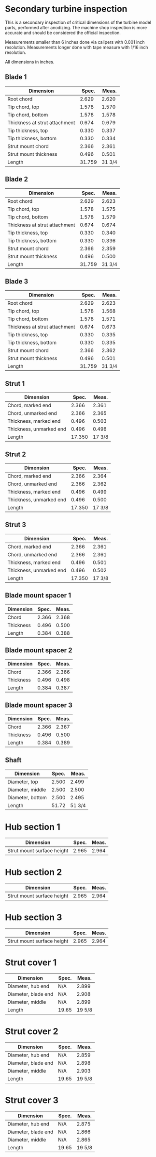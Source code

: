 # Secondary turbine inspection

This is a secondary inspection of critical dimensions of the turbine model
parts, performed after anodizing. The machine shop inspection is more accurate
and should be considered the official inspection.

Measurements smaller than 6 inches done via calipers with 0.001 inch
resolution. Measurements longer done with tape measure with 1/16 inch
resolution.

All dimensions in inches.

## Blade 1

| Dimension | Spec. | Meas. |
|-----------|-------|-------|
| Root chord | 2.629 | 2.620 |
| Tip chord, top | 1.578 | 1.570 |
| Tip chord, bottom | 1.578 | 1.578 |
| Thickness at strut attachment | 0.674 | 0.679 |
| Tip thickness, top | 0.330 | 0.337 |
| Tip thickness, bottom | 0.330 | 0.334 |
| Strut mount chord | 2.366 | 2.361 | 
| Strut mount thickness | 0.496 | 0.501 |
| Length | 31.759 | 31 3/4 |

## Blade 2

| Dimension | Spec. | Meas. |
|-----------|-------|-------|
| Root chord | 2.629 | 2.623 |
| Tip chord, top | 1.578 | 1.575 |
| Tip chord, bottom | 1.578 | 1.579 |
| Thickness at strut attachment | 0.674 | 0.674 |
| Tip thickness, top | 0.330 | 0.340 |
| Tip thickness, bottom | 0.330 | 0.336 |
| Strut mount chord | 2.366 | 2.359 | 
| Strut mount thickness | 0.496 | 0.500 |
| Length | 31.759 | 31 3/4 |

## Blade 3

| Dimension | Spec. | Meas. |
|-----------|-------|-------|
| Root chord | 2.629 | 2.623 |
| Tip chord, top | 1.578 | 1.568 |
| Tip chord, bottom | 1.578 | 1.571 |
| Thickness at strut attachment | 0.674 | 0.673 |
| Tip thickness, top | 0.330 | 0.335 |
| Tip thickness, bottom | 0.330 | 0.335 |
| Strut mount chord | 2.366 | 2.362 | 
| Strut mount thickness | 0.496 | 0.501 |
| Length | 31.759 | 31 3/4 |

## Strut 1

| Dimension | Spec. | Meas. |
|-----------|-------|-------|
| Chord, marked end | 2.366 | 2.361 |
| Chord, unmarked end | 2.366 | 2.365 |
| Thickness, marked end | 0.496 | 0.503 |
| Thickness, unmarked end | 0.496 | 0.498 |
| Length | 17.350 | 17 3/8 |

## Strut 2

| Dimension | Spec. | Meas. |
|-----------|-------|-------|
| Chord, marked end | 2.366 | 2.364 |
| Chord, unmarked end | 2.366 | 2.362 |
| Thickness, marked end | 0.496 | 0.499 |
| Thickness, unmarked end | 0.496 | 0.500 |
| Length | 17.350 | 17 3/8 |

## Strut 3

| Dimension | Spec. | Meas. |
|-----------|-------|-------|
| Chord, marked end | 2.366 | 2.361 |
| Chord, unmarked end | 2.366 | 2.361 |
| Thickness, marked end | 0.496 | 0.501 |
| Thickness, unmarked end | 0.496 | 0.502 |
| Length | 17.350 | 17 3/8 |

## Blade mount spacer 1

| Dimension | Spec. | Meas. |
|-----------|-------|-------|
| Chord | 2.366 | 2.368 |
| Thickness | 0.496 | 0.500 |
| Length | 0.384 | 0.388 |

## Blade mount spacer 2

| Dimension | Spec. | Meas. |
|-----------|-------|-------|
| Chord | 2.366 | 2.366 |
| Thickness | 0.496 | 0.498 |
| Length | 0.384 | 0.387 |

## Blade mount spacer 3

| Dimension | Spec. | Meas. |
|-----------|-------|-------|
| Chord | 2.366 | 2.367 |
| Thickness | 0.496 | 0.500 |
| Length | 0.384 | 0.389 |

## Shaft

| Dimension | Spec. | Meas. |
|-----------|-------|-------|
| Diameter, top | 2.500 | 2.499 |
| Diameter, middle | 2.500 | 2.500 |
| Diameter, bottom | 2.500 | 2.495 | 
| Length  | 51.72 | 51 3/4 |

# Hub section 1

| Dimension | Spec. | Meas. |
|-----------|-------|-------|
| Strut mount surface height | 2.965 | 2.964 | 

# Hub section 2

| Dimension | Spec. | Meas. |
|-----------|-------|-------|
| Strut mount surface height | 2.965 | 2.964 | 

# Hub section 3

| Dimension | Spec. | Meas. |
|-----------|-------|-------|
| Strut mount surface height | 2.965 | 2.964 | 

# Strut cover 1

| Dimension | Spec. | Meas. |
|-----------|-------|-------|
| Diameter, hub end | N/A | 2.899 |
| Diameter, blade end | N/A | 2.908 |
| Diameter, middle | N/A | 2.899 |
| Length | 19.65 | 19 5/8 |

# Strut cover 2

| Dimension | Spec. | Meas. |
|-----------|-------|-------|
| Diameter, hub end | N/A | 2.859 |
| Diameter, blade end | N/A | 2.898 |
| Diameter, middle | N/A | 2.903 |
| Length | 19.65 | 19 5/8 |

# Strut cover 3

| Dimension | Spec. | Meas. |
|-----------|-------|-------|
| Diameter, hub end | N/A | 2.875 |
| Diameter, blade end | N/A | 2.866 |
| Diameter, middle | N/A | 2.865 |
| Length | 19.65 | 19 5/8 |
